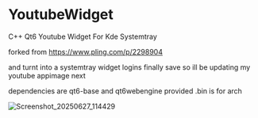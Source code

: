 # YoutubeWidget
C++ Qt6 Youtube Widget For Kde Systemtray


forked from https://www.pling.com/p/2298904 

and turnt into a systemtray widget logins finally save so ill be updating my youtube appimage next

dependencies are qt6-base and qt6webengine provided .bin is for arch

![Screenshot_20250627_114429](https://github.com/user-attachments/assets/b345297a-2e43-4a16-ac89-59e812346b20)

